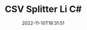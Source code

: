---
############################# Static ############################
layout: "auto-gen-merger"
date: 2022-11-10T18:31:51
draft: false
otherformats: vssx vstm vstx vsx vtx xlam xls xlsb xlsm xlsx xlt xltm bmp jpg jpeg png

############################# Head ############################
head_title: "Di C# de CSV li Pir Pelan veqetînin"
head_description: "Pelê yek CSV li ser bingeha jimareyên rûpelan, navberên rûpelan, rûpelên zewac an jî cewherî bi karanîna API-ya yekkirina belgeyan li çend pelan dabeş bikin."

############################# Header ############################
title: "CSV Splitter Li C#"
description: "CSV bi çend rêzikên koda .NET parçe bikin."
bg_image: "https://cms.admin.containerize.com/templates/aspose/App_Themes/V3/images/bg/header1.png"
bg_overlay: false
button:
    enable: true
    icon: "fas fa-arrow-down"
    label: "Daxistina Doza Belaş"
    link: "https://downloads.groupdocs.com/merger/net"

############################# SubMenu ############################
submenu:
    enable: true

    left:
        img_alt: "GroupDocs.Merger for .NET"
        image: "https://cms.admin.containerize.com/templates/groupdocs/images/product-logos/90x90-noborder/groupdocs-merger-net.png"
        product: "GroupDocs.Merger"
        platform: ".NET"

    middle:
        button:

            # button loop
            - link: "https://apireference.groupdocs.com/merger/net"
              text: "Çavkanî API"

            # button loop
            - link: "https://github.com/groupdocs-merger"
              text: "Nimûneyên Kodê"

            # button loop
            - link: "https://products.groupdocs.app/merger/family"
              text: "Demos Bijî"

            # button loop
            - link: "https://purchase.groupdocs.com/pricing/merger/net"
              text: "Pricing"

    right:
        link_download: "https://downloads.groupdocs.com/merger"
        link_learn: "https://docs.groupdocs.com/merger/net"
        link_buy: "https://purchase.groupdocs.com"

############################# About ############################
about:
    enable: true
    title: "Derbarê GroupDocs.Merger for .NET API"
    content: |
        [GroupDocs.Merger for .NET](/ku/merger/net/) pirtûkxane çareseriyek hêsan pêşkêşî dike ku bi ewlehî di navbera cûrbecûr formên belgeyan de wekî PDF, Microsoft Office (Word, Excel, PowerPoint, OneNote), OpenDocument, HTML, wêne û gelekên din di nav sepanên .NET de. Bi lê zêdekirina tenê çend rêzikên kodê, çend operasyonên belgeyê yên wekî veguheztin, rakirin, zivirandin, guheztin, derxistin an guheztina arastekirina rûpelan di nav belgeyan de pêk bînin. Belgeyên ku API-ya yekbûyî di heman demê de pêşdîtina rûpelên belgeyê wekî wêneyek jî piştgirî dike da ku struktur, formatkirin û naverokê li ser rûpelê analîz bike.
        
        GroupDocs.Merger API ji bo çareseriyên pargîdanî bijarek rast e ku hewceyê taybetmendiyên dabeşkirina pelan e. Van API-an li ser hemî pergalên xebitandinê û platformên sereke, tevî .NET Framework, .NET Standard, .NET Core, Mono, baş têne piştgirî kirin.

############################# Steps ############################
steps:
    enable: true
    title_left: "Di .NET de Rûpelên Pelê CSV parçe bikin"
    content_left: |
        [GroupDocs.Merger for .NET](/ku/merger/net/) ji pêşdebiranên C# re hêsan dike ku pelek yek CSV li çend pelên encam de bi cîh bikin. çend gavên hêsan.
        
        * **SplitOptions** bi formata rêça pelên derketinê dest pê bikin.
        * Mînaka nû ya **Merger** biafirînin û rêça belgeya çavkaniyê wekî pîvanek çêker derbas bikin.
        * Gazî **Split** bikin û hêmanên **SplitOptions** derbas bikin da ku belgeyên encam hilînin.

    title_right: "Pêdiviyên Sîstemê"
    content_right: |
        GroupDocs.Merger for .NET API li ser hemî platform û pergalên xebitandinê yên sereke têne piştgirî kirin. Berî ku hûn koda jêrîn bicîh bikin, ji kerema xwe pê ewle bibin ku we şertên jêrîn li ser pergala we hatine saz kirin.

        * Pergalên Xebatê: Microsoft Windows, Linux, MacOS
        * Jîngehên Pêşketinê: Visual Studio, Xamarin, MonoDevelop
        * Çarçoveyên: .NET Framework, .NET Standard, .NET Core, Mono
        * Guhertoya herî dawî ya GroupDocs.Merger for .NET ji [NuGet](https://www.nuget.org/packages/groupdocs.merger) dakêşîne
         
    code: |
     {{% merger/additional-styles %}}
     {{< merger/code-merger title="Meriv çawa pelên CSV bi karanîna koda nimûneya C# dabeş dike">}}

        ```csharp    
        // Pelê CSV bi karanîna GroupDocs.Merger API-ê veqetînin
        string filePath = "input.csv";
        string filePathOut = "output.csv";

        // Dersa SplitOptions bi formata riya pelên derketinê dest pê bikin
        SplitOptions splitOptions = new SplitOptions(filePathOut, new int[] { 3, 6, 8 });

        // Bi belgeya têketina CSV Yekbûnek yekser
        using (Merger merger = new Merger(filePath))
          {
            // Gazî rêbaza Split bikin û tişta SplitOptions derbas bikin da ku belgeyên encam hilînin
            merger.Split(splitOptions);
          }
        ```
     {{< /merger/code-merger >}}

############################# Demos ############################
demos:
    enable: true
    title: "Demoyên Zindî - Pelê Serhêl ji hev veqetînin CSV"
    content: |
       Bi serdana malpera [GroupDocs.Merger Live Demos](https://products.groupdocs.app/splitter/csv) niha pelê CSV veqetînin.
       Demoya zindî xwedî feydeyên jêrîn e.
        
############################# About Formats ############################
about_formats:
    enable: true

############################# More Formats ############################
more_formats:
    enable: true
    title: "Parçekirina Pelê Formên Din"
    content: |
        .NET belgeyên API-ê ji bo formatên pelan û wêneyan yek dibin û vediqetînin. Wekî ku li jêr hatî destnîşan kirin, hin formatên pelê yên populer parçe bikin.

############################# Back to top ###############################
back_to_top:
    enable: true
---